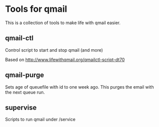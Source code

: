 Tools for qmail
===============

This is a collection of tools to make life with qmail easier.

qmail-ctl
---------

Control script to start and stop qmail (and more)

Based on http://www.lifewithqmail.org/qmailctl-script-dt70

qmail-purge
-----------

Sets age of queuefile with id to one week ago. This purges the email with the next queue run.

supervise
---------

Scripts to run qmail under /service
